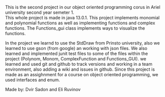 This is the second project in our object oriented programming corus in Ariel university second year semeter 1.  
This whole project is made in java 13.0.1.
This project implements monomial and polynomial functions as well as implementing functions and 
complex functions. 
The Functions_gui class implements ways to visualize the functions. 

In the project we learnd to use the StdDraw from Prinsto university, also we learned to use gson (from google) an working with json files.
We also learned and implemented junit test files to some of the files within the project (Polynom, Monom, ComplexFunction and Functions_GUI).
we learned and used git and github to track versions and working in a team environment, also adding a wiki and issues in github.
Since this project is made as an assighnment for a course on object oriented programming, we used interfaces and enum.


Made by: Dvir Sadon and Eli Ruvinov

